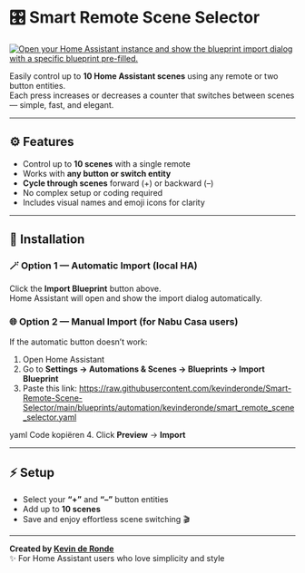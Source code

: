 # 🎛️ Smart Remote Scene Selector

[![Open your Home Assistant instance and show the blueprint import dialog with a specific blueprint pre-filled.](https://my.home-assistant.io/badges/blueprint_import.svg)](https://my.home-assistant.io/redirect/blueprint_import/?blueprint_url=https%3A%2F%2Fraw.githubusercontent.com%2Fkevinderonde%2FSmart-Remote-Scene-Selector%2Frefs%2Fheads%2Fmain%2FREADME.md)

Easily control up to **10 Home Assistant scenes** using any remote or two button entities.  
Each press increases or decreases a counter that switches between scenes — simple, fast, and elegant.

---

## ⚙️ Features
- Control up to **10 scenes** with a single remote  
- Works with **any button or switch entity**  
- **Cycle through scenes** forward (+) or backward (–)  
- No complex setup or coding required  
- Includes visual names and emoji icons for clarity  

---

## 🧩 Installation

### 🪄 Option 1 — Automatic Import (local HA)
Click the **Import Blueprint** button above.  
Home Assistant will open and show the import dialog automatically.

### 🌐 Option 2 — Manual Import (for Nabu Casa users)
If the automatic button doesn’t work:

1. Open Home Assistant  
2. Go to **Settings → Automations & Scenes → Blueprints → Import Blueprint**  
3. Paste this link:  https://raw.githubusercontent.com/kevinderonde/Smart-Remote-Scene-Selector/main/blueprints/automation/kevinderonde/smart_remote_scene_selector.yaml

yaml
Code kopiëren
4. Click **Preview** → **Import**

---

## ⚡ Setup
- Select your **“+”** and **“–”** button entities  
- Add up to **10 scenes**  
- Save and enjoy effortless scene switching 🎬  

---

**Created by [Kevin de Ronde](https://github.com/kevinderonde)**  
✨ For Home Assistant users who love simplicity and style
